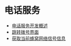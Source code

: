 # 电话服务

- [电话服务开发概述](telephony-overview.md)
- [跳转拨号界面](jumping-to-the-dial-screen.md)
- [获取当前蜂窝网络信号信息](cellular-network-signal-info.md)
